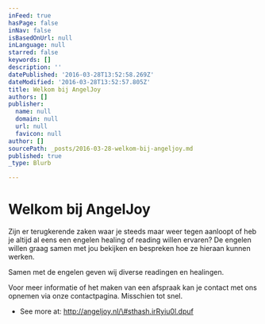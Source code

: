 ```yaml
---
inFeed: true
hasPage: false
inNav: false
isBasedOnUrl: null
inLanguage: null
starred: false
keywords: []
description: ''
datePublished: '2016-03-28T13:52:58.269Z'
dateModified: '2016-03-28T13:52:57.805Z'
title: Welkom bij AngelJoy
authors: []
publisher:
  name: null
  domain: null
  url: null
  favicon: null
author: []
sourcePath: _posts/2016-03-28-welkom-bij-angeljoy.md
published: true
_type: Blurb

---
```

# Welkom bij AngelJoy

Zijn er terugkerende zaken waar je steeds maar weer tegen aanloopt of heb je altijd al eens een engelen healing of reading willen ervaren? De engelen willen graag samen met jou bekijken en bespreken hoe ze hieraan kunnen werken.

Samen met de engelen geven wij diverse readingen en healingen.

Voor meer informatie of het maken van een afspraak kan je contact met ons opnemen via onze contactpagina.  Misschien tot snel.

- See more at: http://angeljoy.nl/\#sthash.irRyiu0l.dpuf